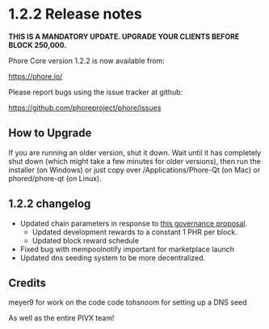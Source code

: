 1.2.2 Release notes
====================

**THIS IS A MANDATORY UPDATE. UPGRADE YOUR CLIENTS BEFORE BLOCK 250,000.**

Phore Core version 1.2.2 is now available from:

  https://phore.io/

Please report bugs using the issue tracker at github:

  https://github.com/phoreproject/phore/issues


How to Upgrade
--------------

If you are running an older version, shut it down. Wait until it has completely
shut down (which might take a few minutes for older versions), then run the
installer (on Windows) or just copy over /Applications/Phore-Qt (on Mac) or
phored/phore-qt (on Linux).


1.2.2 changelog
----------------

- Updated chain parameters in response to [this governance proposal](https://forum.phore.io/t/block-reward-extension/81).
  - Updated development rewards to a constant 1 PHR per block.
  - Updated block reward schedule
- Fixed bug with mempoolnotify important for marketplace launch
- Updated dns seeding system to be more decentralized.


Credits
--------

meyer9 for work on the code code
tohsnoom for setting up a DNS seed

As well as the entire PIVX team!